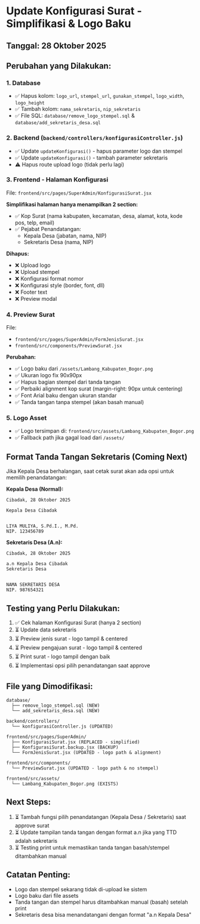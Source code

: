 # Update Konfigurasi Surat - Simplifikasi & Logo Baku

## Tanggal: 28 Oktober 2025

## Perubahan yang Dilakukan:

### 1. Database
- ✅ Hapus kolom: `logo_url`, `stempel_url`, `gunakan_stempel`, `logo_width`, `logo_height`
- ✅ Tambah kolom: `nama_sekretaris`, `nip_sekretaris`
- ✅ File SQL: `database/remove_logo_stempel.sql` & `database/add_sekretaris_desa.sql`

### 2. Backend (`backend/controllers/konfigurasiController.js`)
- ✅ Update `updateKonfigurasi()` - hapus parameter logo dan stempel
- ✅ Update `updateKonfigurasi()` - tambah parameter sekretaris
- ⚠️ Hapus route upload logo (tidak perlu lagi)

### 3. Frontend - Halaman Konfigurasi
File: `frontend/src/pages/SuperAdmin/KonfigurasiSurat.jsx`

**Simplifikasi halaman hanya menampilkan 2 section:**
- ✅ Kop Surat (nama kabupaten, kecamatan, desa, alamat, kota, kode pos, telp, email)
- ✅ Pejabat Penandatangan:
  - Kepala Desa (jabatan, nama, NIP)
  - Sekretaris Desa (nama, NIP)

**Dihapus:**
- ❌ Upload logo
- ❌ Upload stempel  
- ❌ Konfigurasi format nomor
- ❌ Konfigurasi style (border, font, dll)
- ❌ Footer text
- ❌ Preview modal

### 4. Preview Surat
File: 
- `frontend/src/pages/SuperAdmin/FormJenisSurat.jsx`
- `frontend/src/components/PreviewSurat.jsx`

**Perubahan:**
- ✅ Logo baku dari `/assets/Lambang_Kabupaten_Bogor.png`
- ✅ Ukuran logo fix 90x90px
- ✅ Hapus bagian stempel dari tanda tangan
- ✅ Perbaiki alignment kop surat (margin-right: 90px untuk centering)
- ✅ Font Arial baku dengan ukuran standar
- ✅ Tanda tangan tanpa stempel (akan basah manual)

### 5. Logo Asset
- ✅ Logo tersimpan di: `frontend/src/assets/Lambang_Kabupaten_Bogor.png`
- ✅ Fallback path jika gagal load dari `/assets/`

## Format Tanda Tangan Sekretaris (Coming Next)

Jika Kepala Desa berhalangan, saat cetak surat akan ada opsi untuk memilih penandatangan:

**Kepala Desa (Normal):**
```
Cibadak, 28 Oktober 2025

Kepala Desa Cibadak


LIYA MULIYA, S.Pd.I., M.Pd.
NIP. 123456789
```

**Sekretaris Desa (A.n):**
```
Cibadak, 28 Oktober 2025

a.n Kepala Desa Cibadak
Sekretaris Desa


NAMA SEKRETARIS DESA
NIP. 987654321
```

## Testing yang Perlu Dilakukan:

1. ✅ Cek halaman Konfigurasi Surat (hanya 2 section)
2. ⏳ Update data sekretaris
3. ⏳ Preview jenis surat - logo tampil & centered
4. ⏳ Preview pengajuan surat - logo tampil & centered
5. ⏳ Print surat - logo tampil dengan baik
6. ⏳ Implementasi opsi pilih penandatangan saat approve

## File yang Dimodifikasi:

```
database/
  ├── remove_logo_stempel.sql (NEW)
  └── add_sekretaris_desa.sql (NEW)

backend/controllers/
  └── konfigurasiController.js (UPDATED)

frontend/src/pages/SuperAdmin/
  ├── KonfigurasiSurat.jsx (REPLACED - simplified)
  ├── KonfigurasiSurat.backup.jsx (BACKUP)
  └── FormJenisSurat.jsx (UPDATED - logo path & alignment)

frontend/src/components/
  └── PreviewSurat.jsx (UPDATED - logo path & no stempel)

frontend/src/assets/
  └── Lambang_Kabupaten_Bogor.png (EXISTS)
```

## Next Steps:

1. ⏳ Tambah fungsi pilih penandatangan (Kepala Desa / Sekretaris) saat approve surat
2. ⏳ Update tampilan tanda tangan dengan format a.n jika yang TTD adalah sekretaris
3. ⏳ Testing print untuk memastikan tanda tangan basah/stempel ditambahkan manual

## Catatan Penting:

- Logo dan stempel sekarang tidak di-upload ke sistem
- Logo baku dari file assets
- Tanda tangan dan stempel harus ditambahkan manual (basah) setelah print
- Sekretaris desa bisa menandatangani dengan format "a.n Kepala Desa"
